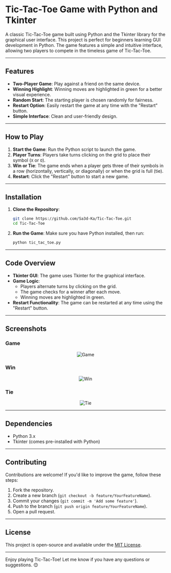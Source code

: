 # Tic-Tac-Toe Game with Python and Tkinter

A classic Tic-Tac-Toe game built using Python and the Tkinter library for the graphical user interface. This project is perfect for beginners learning GUI development in Python. The game features a simple and intuitive interface, allowing two players to compete in the timeless game of Tic-Tac-Toe.

---

## Features

- **Two-Player Game**: Play against a friend on the same device.
- **Winning Highlight**: Winning moves are highlighted in green for a better visual experience.
- **Random Start**: The starting player is chosen randomly for fairness.
- **Restart Option**: Easily restart the game at any time with the "Restart" button.
- **Simple Interface**: Clean and user-friendly design.

---

## How to Play

1. **Start the Game**: Run the Python script to launch the game.
2. **Player Turns**: Players take turns clicking on the grid to place their symbol (`X` or `O`).
3. **Win or Tie**: The game ends when a player gets three of their symbols in a row (horizontally, vertically, or diagonally) or when the grid is full (tie).
4. **Restart**: Click the "Restart" button to start a new game.

---

## Installation

1. **Clone the Repository**:
   ```bash
   git clone https://github.com/Sa3d-Ka/Tic-Tac-Toe.git
   cd Tic-Tac-Toe
   ```

2. **Run the Game**:
   Make sure you have Python installed, then run:
   ```bash
   python tic_tac_toe.py
   ```

---

## Code Overview

- **Tkinter GUI**: The game uses Tkinter for the graphical interface.
- **Game Logic**:
  - Players alternate turns by clicking on the grid.
  - The game checks for a winner after each move.
  - Winning moves are highlighted in green.
- **Restart Functionality**: The game can be restarted at any time using the "Restart" button.

---

## Screenshots

### Game
<p align="center">
  <img src="https://res.cloudinary.com/du0x9ut5o/image/upload/v1736841744/xe2m5ry5pyipzwtcxv7n.png" alt="Game">
</p>

### Win
<p align="center">
  <img src="https://res.cloudinary.com/du0x9ut5o/image/upload/v1736841744/bmk9qalt3kvgjyvmij87.png" alt="Win">
</p>

### Tie
<p align="center">
  <img src="https://res.cloudinary.com/du0x9ut5o/image/upload/v1736841744/g7ibvrw2rg06sxcmkcsc.png" alt="Tie">
</p>

---

## Dependencies

- Python 3.x
- Tkinter (comes pre-installed with Python)

---

## Contributing

Contributions are welcome! If you'd like to improve the game, follow these steps:

1. Fork the repository.
2. Create a new branch (`git checkout -b feature/YourFeatureName`).
3. Commit your changes (`git commit -m 'Add some feature'`).
4. Push to the branch (`git push origin feature/YourFeatureName`).
5. Open a pull request.

---

## License

This project is open-source and available under the [MIT License](LICENSE).

---

Enjoy playing Tic-Tac-Toe! Let me know if you have any questions or suggestions. 😊